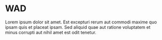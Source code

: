 # WAD
  Lorem ipsum dolor sit amet. Est excepturi rerum aut commodi maxime quo ipsam quis et placeat ipsam. Sed aliquid quae aut ratione voluptatem et minus corrupti aut nihil amet est odit tenetur. 
